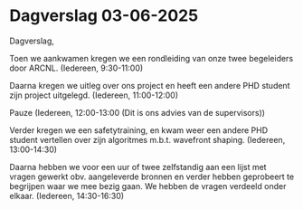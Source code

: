 # Dagverslag 03-06-2025
Dagverslag,

Toen we aankwamen kregen we een rondleiding van onze twee begeleiders door ARCNL. (Iedereen, 9:30-11:00)

Daarna kregen we uitleg over ons project en heeft een andere PHD student zijn project uitgelegd. (Iedereen, 11:00-12:00)

Pauze (Iedereen, 12:00-13:00 (Dit is ons advies van de supervisors))

Verder kregen we een safetytraining, en kwam weer een andere PHD student vertellen over zijn algoritmes m.b.t. wavefront shaping. (Iedereen, 13:00-14:30)

Daarna hebben we voor een uur of twee zelfstandig aan een lijst met vragen gewerkt obv. aangeleverde bronnen en verder hebben geprobeert te begrijpen waar we mee bezig gaan. We hebben de vragen verdeeld onder elkaar. (Iedereen, 14:30-16:30)
